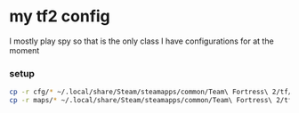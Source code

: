 # my tf2 config

I mostly play spy so that is the only class I have configurations for at the moment

### setup
```sh
cp -r cfg/* ~/.local/share/Steam/steamapps/common/Team\ Fortress\ 2/tf/cfg/
cp -r maps/* ~/.local/share/Steam/steamapps/common/Team\ Fortress\ 2/tf/maps/
```
